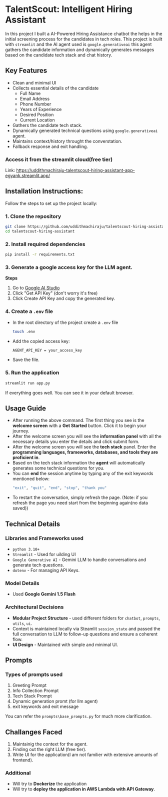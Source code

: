 # TalentScout: Intelligent Hiring Assistant 
In this project I built a AI-Powered Hiring Assistance chatbot the helps in the initial screening process for the candidates in tech roles. This project is built with `streamlit` and the AI agent used is `google.generativeai` this agent gathers the candidate information and dynamically generates messages based on the candidate tech stack and chat history. 

## Key Features
- Clean and minimal UI 
- Collects essential details of the candidate
    - Full Name
    - Email Address
    - Phone Number
    - Years of Experience
    - Desired Position
    - Current Location
- Gathers the candidate tech stack.
- Dynamically generated technical questions using `google.generativeai` agent. 
- Maintains context/history throught the converstation. 
- Fallback response and exit handling.

### Access it from the streamlit cloud(free tier) 
Link: https://uddithmachiraju-talentscout-hiring-assistant-app-egyank.streamlit.app/

## Installation Instructions:
Follow the steps to set up the project locally:

### 1. Clone the repository
```bash
git clone https://github.com/uddithmachiraju/talentscout-hiring-assistant.git 
cd talentscout-hiring-assistant
```

### 2. Install required dependencies
```bash
pip install -r requirements.txt
```

### 3. Generate a google access key for the LLM agent. 
**Steps** 
1. Go to [Google AI Studio](https://makersuite.google.com/app)
2. Click "Get API Key" (don't worry it's free)
3. Click Create API Key and copy the generated key.

### 4. Create a `.env` file
- In the root directory of the project create a `.env` file
    ```bash
    touch .env
    ```
- Add the copied access key:  
    ```bash 
    AGENT_API_KEY = your_access_key
    ``` 
- Save the file.

### 5. Run the application
```bash
streamlit run app.py
```
If everything goes well. You can see it in your default browser. 

## Usage Guide
- After running the above command. The first thing you see is the **welcome screen** with a **Get Started** button. Click it to begin your journey. 
- After the welcome screen you will see the **information panel** with all the necessary details you enter the details and click submit form. 
- After the welcome screen you will see the **tech stack** panel. Enter the **programming languages, frameworks, databases, and tools they are proficient in**.
- Based on the tech stack information the **agent** will automatically generates some technical questions for you.
- You can **end** the session anytime by typing any of the exit keywords mentioned below:
    ```bash
    "exit", "quit", "end", "stop", "thank you"
    ```
- To restart the conversation, simply refresh the page. (Note: if you refresh the page you need start from the beginning again(no data saved)) 

## Technical Details

### Libraries and Frameworks used
- `python 3.10+` 
- `Streamlit` - Used for uilding UI
- `Google Generative AI` - Gemini LLM to handle conversations and generate tech questions. 
- `dotenv` - For managing API Keys. 

### Model Details
- Used **Google Gemini 1.5 Flash** 

### Architectural Decisions
- **Modular Project Structure** - used different folders for `chatbot`, `prompts`, `utils`, `ui`. 
- Context is maintained locally via Steamlit `session_state` and passed the full conversation to LLM to follow-up questions and ensure a coherent flow.
- **UI Design** - Maintained with simple and minimal UI. 

## Prompts
### Types of prompts used
1. Greeting Prompt
2. Info Collection Prompt
3. Tech Stack Prompt 
4. Dynamic generation promt (for llm agent) 
5. exit keywords and exit message

You can refer the `prompts\base_prompts.py` for much more clarification. 

## Challanges Faced
1. Maintainig the context for the agent.
2. Finding out the right LLM (free tier). 
3. Write UI for the application(I am not familier with extensive amounts of frontend).

### Additional 
- Will try to **Dockerize** the application
- Will try to **deploy the application in AWS Lambda with API Gateway**.